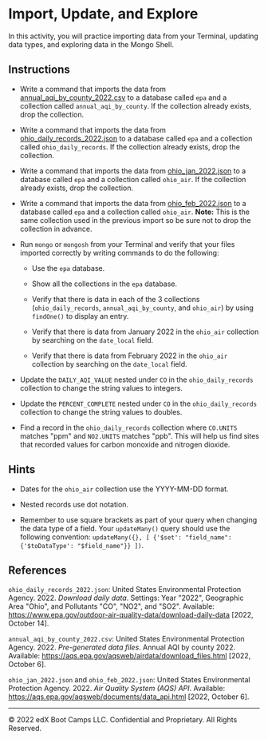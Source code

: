 # Import, Update, and Explore

In this activity, you will practice importing data from your Terminal, updating data types, and exploring data in the Mongo Shell.

## Instructions

* Write a command that imports the data from [annual_aqi_by_county_2022.csv](Resources/annual_aqi_by_county_2022.csv) to a database called `epa` and a collection called `annual_aqi_by_county`. If the collection already exists, drop the collection.

* Write a command that imports the data from [ohio_daily_records_2022.json](Resources/ohio_daily_records_2022.json) to a database called `epa` and a collection called `ohio_daily_records`. If the collection already exists, drop the collection.

* Write a command that imports the data from [ohio_jan_2022.json](Resources/ohio_jan_2022.json) to a database called `epa` and a collection called `ohio_air`. If the collection already exists, drop the collection.

* Write a command that imports the data from [ohio_feb_2022.json](Resources/ohio_feb_2022.json) to a database called `epa` and a collection called `ohio_air`. **Note:** This is the same collection used in the previous import so be sure not to drop the collection in advance.

* Run `mongo` or `mongosh` from your Terminal and verify that your files imported correctly by writing commands to do the following:

  * Use the `epa` database.

  * Show all the collections in the `epa` database.

  * Verify that there is data in each of the 3 collections (`ohio_daily_records`, `annual_aqi_by_county`, and `ohio_air`) by using `findOne()` to display an entry.

  * Verify that there is data from January 2022 in the `ohio_air` collection by searching on the `date_local` field.

  * Verify that there is data from February 2022 in the `ohio_air` collection by searching on the `date_local` field.

* Update the `DAILY_AQI_VALUE` nested under `CO` in the `ohio_daily_records` collection to change the string values to integers.

* Update the `PERCENT_COMPLETE` nested under `CO` in the `ohio_daily_records` collection to change the string values to doubles.

* Find a record in the `ohio_daily_records` collection where `CO.UNITS` matches "ppm" and `NO2.UNITS` matches "ppb". This will help us find sites that recorded values for carbon monoxide and nitrogen dioxide.

## Hints

* Dates for the `ohio_air` collection use the YYYY-MM-DD format.

* Nested records use dot notation.

* Remember to use square brackets as part of your query when changing the data type of a field. Your `updateMany()` query should use the following convention: `updateMany({}, [ {'$set': "field_name": {'$toDataType': "$field_name"}} ])`.

## References

`ohio_daily_records_2022.json`: United States Environmental Protection Agency. 2022. *Download daily data*. Settings: Year "2022", Geographic Area "Ohio", and Pollutants "CO", "NO2", and "SO2". Available: https://www.epa.gov/outdoor-air-quality-data/download-daily-data [2022, October 14].

`annual_aqi_by_county_2022.csv`: United States Environmental Protection Agency. 2022. *Pre-generated data files*. Annual AQI by county 2022. Available: https://aqs.epa.gov/aqsweb/airdata/download_files.html [2022, October 6]. 

`ohio_jan_2022.json` and `ohio_feb_2022.json`: United States Environmental Protection Agency. 2022. *Air Quality System (AQS) API*. Available: https://aqs.epa.gov/aqsweb/documents/data_api.html [2022, October 6]. 

---

© 2022 edX Boot Camps LLC. Confidential and Proprietary. All Rights Reserved.